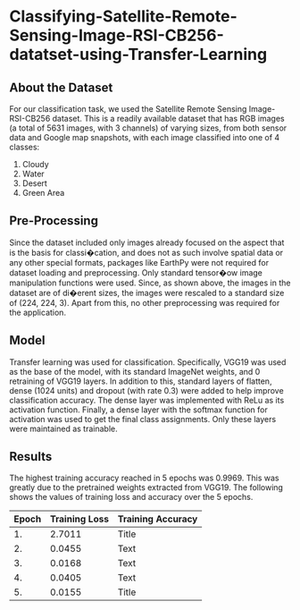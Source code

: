 # Classifying-Satellite-Remote-Sensing-Image-RSI-CB256-datatset-using-Transfer-Learning


## About the Dataset
For our classification task, we used the Satellite Remote Sensing Image-RSI-CB256 dataset. This is a readily available dataset that has RGB images (a total of 5631 images, with 3 channels) of varying sizes, from both sensor data and Google map snapshots, with each image classified into one of 4 classes: 
1. Cloudy
2. Water
3. Desert
4. Green Area

## Pre-Processing

Since the dataset included only images already focused on the aspect that is the basis for classi�cation, and does not as such involve spatial data or any other special formats, packages like EarthPy were not required for dataset loading and preprocessing. Only standard tensor�ow image manipulation functions were used.
Since, as shown above, the images in the dataset are of di�erent sizes, the images were rescaled to a standard size of (224, 224, 3). Apart from this, no other preprocessing was required for the application.

## Model

Transfer learning was used for classification. Specifically, VGG19 was used as the base of the model, with its standard ImageNet weights, and 0 retraining of VGG19 layers. In addition to this, standard layers of flatten, dense (1024 units) and dropout (with rate 0.3) were added to help improve classification accuracy. The dense layer was implemented with ReLu as its activation function. Finally, a dense layer with the softmax function for activation was used to get the final class assignments. Only these layers were maintained as trainable.

## Results

The highest training accuracy reached in 5 epochs was 0.9969. This was greatly due to the pretrained weights extracted from VGG19. The following shows the values of training loss and accuracy over the 5 epochs.

| Epoch | Training Loss      | Training Accuracy | 
| ----- | ------------------ | ----------- |
| 1. | 2.7011      | Title       |
| 2. | 0.0455   | Text        |
| 3. | 0.0168   | Text        |
| 4. | 0.0405   | Text        |
| 5. | 0.0155      | Title       |
